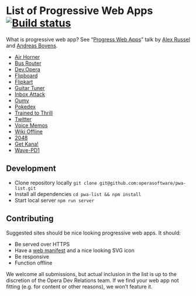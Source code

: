 # List of Progressive Web Apps [![Build status](https://travis-ci.org/operasoftware/pwa-list.svg)](https://travis-ci.org/operasoftware/pwa-list)

What is progressive web app? See “[Progress Web Apps](https://developer.chrome.com/devsummit/sessions/progressiveapps)” talk by [Alex Russel](https://github.com/slightlyoff) and [Andreas Bovens](https://github.com/andreasbovens).

- [Air Horner](https://airhorner.com/)
- [Bus Router](https://busrouter.sg/)
- [Dev.Opera](https://dev.opera.com/)
- [Flipboard](https://flipboard.com/)
- [Flipkart](https://m.flipkart.com/)
- [Guitar Tuner](https://guitar-tuner.appspot.com/)
- [Inbox Attack](https://andreasbovens.github.io/inbox-attack/)
- [Oumy](https://www.oumy.com/)
- [Pokedex](https://www.pokedex.org/)
- [Trained to Thrill](https://jakearchibald.github.io/trained-to-thrill/)
- [Twitter](https://twitter.com/)
- [Voice Memos](https://voice-memos.appspot.com/)
- [Wiki Offline](https://wiki-offline.jakearchibald.com/)
- [2048](https://2048-opera-pwa.surge.sh)
- [Get Kana!](https://getkana.com/app)
- [Wave-PD1](https://alexgibson.github.io/wavepad/)

## Development

- Clone repository locally `git clone git@github.com:operasoftware/pwa-list.git`
- Install all dependencies `cd pwa-list && npm install`
- Start local server `npm run server`

## Contributing

Suggested sites should be nice looking progressive web apps. It should:

- Be served over HTTPS
- Have a [web manifest](https://www.w3.org/TR/appmanifest/) and a nice looking SVG icon
- Be responsive
- Function offline

We welcome all submissions, but actual inclusion in the list is up to the discretion of the Opera Dev Relations team. If we find your web app not fitting (e.g. for content or other reasons), we won’t feature it.
